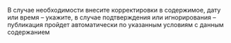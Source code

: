 В случае необходимости внесите корректировки в содержимое, дату или время – укажите, в случае подтверждения или игнорирования – публикация пройдет автоматически по указанным условиям с данным содержанием 